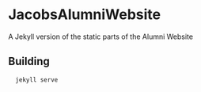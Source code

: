 # JacobsAlumniWebsite
A Jekyll version of the static parts of the Alumni Website

## Building
```
  jekyll serve
```
